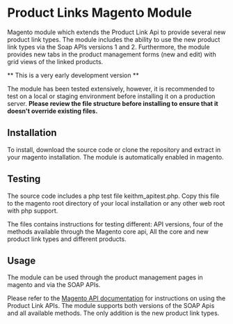 #  Product Links Magento Module

Magento module which extends the Product Link Api to provide several new product link types. The module includes the ability to use the new product link types via the Soap APIs versions 1 and 2. Furthermore, the module provides new tabs in the product management forms (new and edit) with grid views of the linked products.

** This is a very early development version **


The module has been tested extensively, however, it is recommended to test on a local or staging environment before installing it on a production server. **Please review the file structure before installing to ensure that it doesn't override existing files.**

## Installation

To install, download the source code or clone the repository and extract in your magento installation.
The module is automatically enabled in magento.
 
## Testing
 
 The source code includes a php test file keithm_apitest.php. Copy this file to the magento root directory of your local installation or any other web root with php support.
 
 The files contains instructions for testing different:
  API versions,
  four of the methods available through the Magento core api,
  All the core and new product link types and 
  different products.
  
## Usage

The module can be used through the product management pages in magento and via the SOAP APIs.

Please refer to the [Magento API documentation](http://www.magentocommerce.com/api/soap/catalog/catalogProductLink/catalogProductLink.html) for instructions on using the Product Link APIs. The module supports both versions of the SOAP Apis and all available methods. The only addition is the new product link types.